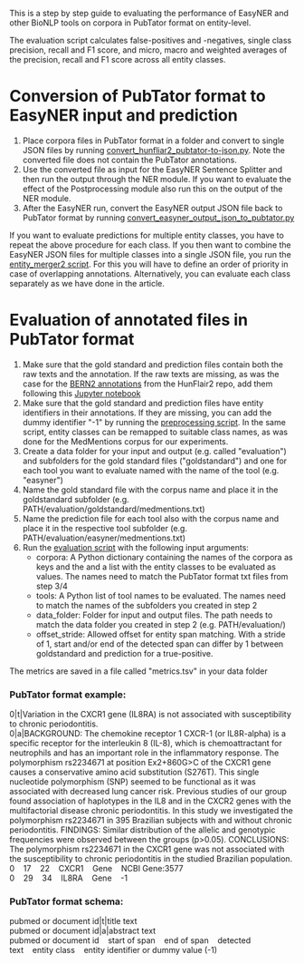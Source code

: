 This is a step by step guide to evaluating the performance of EasyNER and other BioNLP tools on corpora in PubTator format on entity-level. 

The evaluation script calculates false-positives and -negatives, single class precision, recall and F1 score, and micro, macro and weighted averages of the precision, recall and F1 score across all entity classes.

# Conversion of PubTator format to EasyNER input and prediction
1. Place corpora files in PubTator format in a folder and convert to single JSON files by running [convert_hunfliar2_pubtator-to-json.py](https://github.com/Aitslab/EasyNER/blob/main/supplementary/experiment_scripts/convert_hunflair2_pubtator_to_json.py). Note the converted file does not contain the PubTator annotations.
2. Use the converted file as input for the EasyNER Sentence Splitter and then run the output through the NER module. If you want to evaluate the effect of the Postprocessing module also run this on the output of the NER module.
3. After the EasyNER run, convert the EasyNER output JSON file back to PubTator format by running [convert_easyner_output_json_to_pubtator.py](https://github.com/Aitslab/EasyNER/blob/main/supplementary/experiment_scripts/convert_easyner_output_json_to_pubtator.py)

If you want to evaluate predictions for multiple entity classes, you have to repeat the above procedure for each class.
If you then want to combine the EasyNER JSON files for multiple classes into a single JSON file, you run the [entity_merger2 script](https://github.com/Aitslab/EasyNER/blob/main/experiments/experiment_scripts/entity_merger2.py). For this you will have to define an order of priority in case of overlapping annotations. Alternatively, you can evaluate each class separately as we have done in the article.

# Evaluation of annotated files in PubTator format

1. Make sure that the gold standard and prediction files contain both the raw texts and the annotation. If the raw texts are missing, as was the case for the [BERN2 annotations](https://github.com/hu-ner/hunflair2-experiments/tree/main/annotations/bern) from the HunFlair2 repo, add them following this [Jupyter notebook](https://github.com/Aitslab/EasyNER/blob/main/supplementary/experiment_scripts/preprocess_BERN2_into_evaluation_ready_format.ipynb)
2. Make sure that the gold standard and prediction files have entity identifiers in their annotations. If they are missing, you can add the dummy identifier "-1" by running the [preprocessing script](https://github.com/Aitslab/EasyNER/blob/main/supplementary/experiment_scripts/preprocess_pubtatorformat.py). In the same script, entity classes can be remapped to suitable class names, as was done for the MedMentions corpus for our experiments.
3. Create a data folder for your input and output (e.g. called "evaluation") and subfolders for the gold standard files ("goldstandard") and one for each tool you want to evaluate named with the name of the tool (e.g. "easyner")
4. Name the gold standard file with the corpus name and place it in the goldstandard subfolder (e.g. PATH/evaluation/goldstandard/medmentions.txt)
5. Name the prediction file for each tool also with the corpus name and place it in the respective tool subfolder (e.g. PATH/evaluation/easyner/medmentions.txt)
6. Run the [evaluation script](https://github.com/Aitslab/EasyNER/blob/main/supplementary/experiment_scripts/evaluate_ner_pubtatorformat.py) with the following input arguments:
    - corpora: A Python dictionary containing the names of the corpora as keys and the and a list with the entity classes to be evaluated as values. The names need to match the PubTator format txt files from step 3/4
    - tools: A Python list of tool names to be evaluated. The names need to match the names of the subfolders you created in step 2
    - data_folder: Folder for input and output files. The path needs to match the data folder you created in step 2 (e.g. PATH/evaluation/)
    - offset_stride: Allowed offset for entity span matching. With a stride of 1, start and/or end of the detected span can differ by 1 between goldstandard and prediction for a true-positive.

The metrics are saved in a file called "metrics.tsv" in your data folder

### PubTator format example:
0|t|Variation in the CXCR1 gene (IL8RA) is not associated with susceptibility to chronic periodontitis.<br>
0|a|BACKGROUND: The chemokine receptor 1 CXCR-1 (or IL8R-alpha) is a specific receptor for the interleukin 8 (IL-8), which is chemoattractant for neutrophils and has an important role in the inflammatory response. The polymorphism rs2234671 at position Ex2+860G>C of the CXCR1 gene causes a conservative amino acid substitution (S276T). This single nucleotide polymorphism (SNP) seemed to be functional as it was associated with decreased lung cancer risk. Previous studies of our group found association of haplotypes in the IL8 and in the CXCR2 genes with the multifactorial disease chronic periodontitis. In this study we investigated the polymorphism rs2234671 in 395 Brazilian subjects with and without chronic periodontitis. FINDINGS: Similar distribution of the allelic and genotypic frequencies were observed between the groups (p>0.05). CONCLUSIONS: The polymorphism rs2234671 in the CXCR1 gene was not associated with the susceptibility to chronic periodontitis in the studied Brazilian population.<br>
0&nbsp;&nbsp;&nbsp;&nbsp;17&nbsp;&nbsp;&nbsp;&nbsp;22&nbsp;&nbsp;&nbsp;&nbsp;CXCR1&nbsp;&nbsp;&nbsp;&nbsp;Gene&nbsp;&nbsp;&nbsp;&nbsp;NCBI Gene:3577<br>
0&nbsp;&nbsp;&nbsp;&nbsp;29&nbsp;&nbsp;&nbsp;&nbsp;34&nbsp;&nbsp;&nbsp;&nbsp;IL8RA&nbsp;&nbsp;&nbsp;&nbsp;Gene&nbsp;&nbsp;&nbsp;&nbsp;-1	

### PubTator format schema:
pubmed or document id|t|title text<br>
pubmed or document id|a|abstract text<br>
pubmed or document id&nbsp;&nbsp;&nbsp;&nbsp;start of span&nbsp;&nbsp;&nbsp;&nbsp;end of span&nbsp;&nbsp;&nbsp;&nbsp;detected text&nbsp;&nbsp;&nbsp;&nbsp;entity class&nbsp;&nbsp;&nbsp;&nbsp;entity identifier or dummy value (-1)

